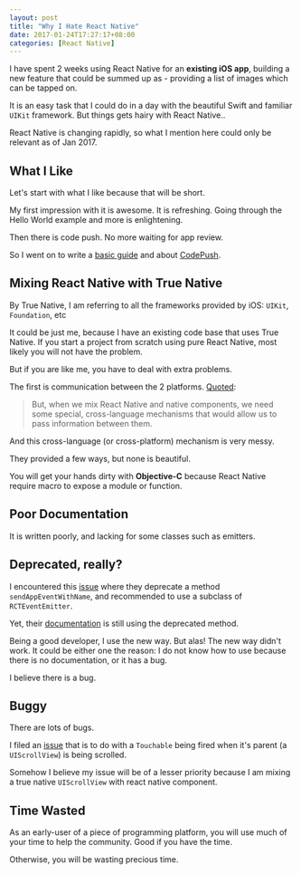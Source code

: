 ```yaml
---
layout: post
title: "Why I Hate React Native"
date: 2017-01-24T17:27:17+08:00
categories: [React Native]
---
```


I have spent 2 weeks using React Native for an **existing iOS app**, building a new feature that could be summed up as - providing a list of images which can be tapped on. 

It is an easy task that I could do in a day with the beautiful Swift and familiar `UIKit` framework. But things gets hairy with React Native..

React Native is changing rapidly, so what I mention here could only be relevant as of Jan 2017.


## What I Like

Let's start with what I like because that will be short.

My first impression with it is awesome. It is refreshing. Going through the Hello World example and more is enlightening.

Then there is code push. No more waiting for app review. 

So I went on to write a [basic guide](http://samwize.com/2017/01/09/react-native-for-ios-swift-developer/) and about [CodePush](http://samwize.com/2017/01/19/guide-to-integrating-codepush-for-ios-react-native-project/).


## Mixing React Native with True Native

By True Native, I am referring to all the frameworks provided by iOS: `UIKit`, `Foundation`, etc

It could be just me, because I have an existing code base that uses True Native. If you start a project from scratch using pure React Native, most likely you will not have the problem.

But if you are like me, you have to deal with extra problems.

The first is communication between the 2 platforms. [Quoted](http://facebook.github.io/react-native/docs/communication-ios.html):

> But, when we mix React Native and native components, we need some special, cross-language mechanisms that would allow us to pass information between them.

And this cross-language (or cross-platform) mechanism is very messy.

They provided a few ways, but none is beautiful.

You will get your hands dirty with **Objective-C** because React Native require macro to expose a module or function.


## Poor Documentation

It is written poorly, and lacking for some classes such as emitters.


## Deprecated, really?

I encountered this [issue](https://github.com/facebook/react-native/issues/8714) where they deprecate a method `sendAppEventWithName`, and recommended to use a subclass of `RCTEventEmitter`.

Yet, their [documentation](http://facebook.github.io/react-native/docs/native-modules-ios.html#sending-events-to-javascript) is still using the deprecated method.

Being a good developer, I use the new way. But alas! The new way didn't work. It could be either one the reason: I do not know how to use because there is no documentation, or it has a bug.

I believe there is a bug.


## Buggy

There are lots of bugs.

I filed an [issue](https://github.com/facebook/react-native/issues/12049) that is to do with a `Touchable` being fired when it's parent (a `UIScrollView`) is being scrolled.

Somehow I believe my issue will be of a lesser priority because I am mixing a true native `UIScrollView` with react native component.


## Time Wasted

As an early-user of a piece of programming platform, you will use much of your time to help the community. Good if you have the time. 

Otherwise, you will be wasting precious time. 
